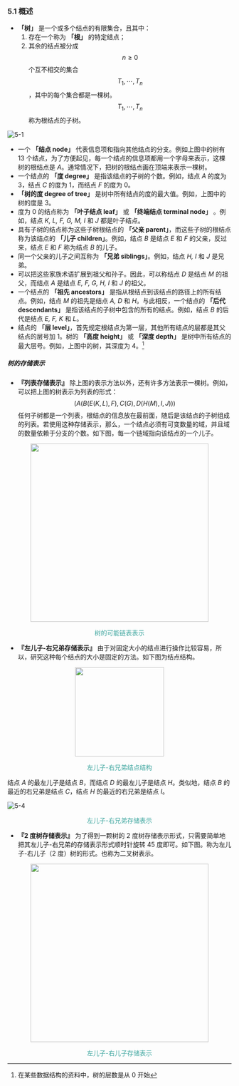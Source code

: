 ### 5.1 概述

- **「树」** 是一个或多个结点的有限集合，且其中：
  1. 存在一个称为 **「根」** 的特定结点；
  2. 其余的结点被分成 $$n \geq 0$$ 个互不相交的集合 $$T_1, \cdots, T_n$$，其中的每个集合都是一棵树。$$T_1, \cdots, T_n$$ 称为根结点的子树。

![5-1](res/5-1.svg)

- 一个 **「结点 node」** 代表信息项和指向其他结点的分支。例如上图中的树有 13 个结点，为了方便起见，每一个结点的信息项都用一个字母来表示，这棵树的根结点是 *A*。通常情况下，把树的根结点画在顶端来表示一棵树。
- 一个结点的 **「度 degree」** 是指该结点的子树的个数。例如，结点 *A* 的度为 3，结点 *C* 的度为 1，而结点 *F* 的度为 0。
- **「树的度 degree of tree」** 是树中所有结点的度的最大值。例如，上图中的树的度是 3。
- 度为 0 的结点称为 **「叶子结点 leaf」** 或 **「终端结点 terminal node」** 。例如，结点 *K, L, F, G, M, I* 和 *J* 都是叶子结点。
- 具有子树的结点称为这些子树根结点的 **「父亲 parent」**，而这些子树的根结点称为该结点的 **「儿子 children」**。例如，结点 *B* 是结点 *E* 和 *F* 的父亲，反过来，结点 *E* 和 *F* 称为结点 *B* 的儿子。
- 同一个父亲的儿子之间互称为 **「兄弟 siblings」**。例如，结点 *H, I* 和 *J* 是兄弟。
- 可以把这些家族术语扩展到祖父和孙子。因此，可以称结点 *D* 是结点 *M* 的祖父，而结点 *A* 是结点 *E, F, G, H, I* 和 *J* 的祖父。
- 一个结点的 **「祖先 ancestors」** 是指从根结点到该结点的路径上的所有结点。例如，结点 *M* 的祖先是结点 *A, D* 和 *H*。与此相反，一个结点的 **「后代 descendants」** 是指该结点的子树中包含的所有的结点。例如，结点 *B* 的后代是结点 *E, F, K* 和 *L*。
- 结点的 **「层 level」**，首先规定根结点为第一层，其他所有结点的层都是其父结点的层号加 1。树的 **「高度 height」** 或 **「深度 depth」** 是树中所有结点的最大层号。例如，上图中的树，其深度为 4。[^1]

##### 树的存储表示

- **『列表存储表示』** 除上图的表示方法以外，还有许多方法表示一棵树。例如，可以把上图的树表示为列表的形式：
  $$
  (A(B(E(K, L), F), C(G), D(H(M), I, J)))
  $$
  任何子树都是一个列表，根结点的信息放在最前面，随后是该结点的子树组成的列表。若使用这种存储表示，那么，一个结点必须有可变数量的域，并且域的数量依赖于分支的个数。如下图，每一个链域指向该结点的一个儿子。

<div align="center">
    <img src="res/5-2.svg" width="400px">
    <p style="color:#3ea69f">
    树的可能链表表示
    </p>
</div>

- **『左儿子-右兄弟存储表示』** 由于对固定大小的结点进行操作比较容易，所以，研究这种每个结点的大小是固定的方法。如下图为结点结构。

<div align="center">
    <img src="res/5-3.svg" width="200px">
    <p style="color:#3ea69f">
    左儿子-右兄弟结点结构
    </p>
</div>

结点 *A* 的最左儿子是结点 *B*，而结点 *D* 的最左儿子是结点 *H*。类似地，结点 *B* 的最近的右兄弟是结点 *C*，结点 *H* 的最近的右兄弟是结点 *I*。

![5-4](res/5-4.svg)

<div align="center">
    <p style="color:#3ea69f">
    左儿子-右兄弟存储表示
    </p>
</div>

- **『2 度树存储表示』** 为了得到一颗树的 2 度树存储表示形式，只需要简单地把其左儿子-右兄弟的存储表示形式顺时针旋转 45 度即可。如下图。称为左儿子-右儿子（2 度）树的形式。也称为二叉树表示。

<div align="center">
    <img src="res/5-5.svg" width="400px">
    <p style="color:#3ea69f">
    左儿子-右儿子存储表示
    </p>
</div>


[^1]: 在某些数据结构的资料中，树的层数是从 0 开始
